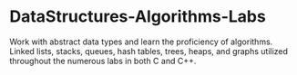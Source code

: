 # DataStructures-Algorithms-Labs
Work with abstract data types and learn the proficiency of algorithms. Linked lists, stacks, queues, hash tables, trees, heaps, and graphs utilized throughout the numerous labs in both C and C++.
